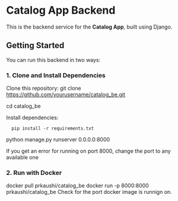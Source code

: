 # Catalog App Backend

This is the backend service for the **Catalog App**, built using Django.

## Getting Started

You can run this backend in two ways:

### 1. Clone and Install Dependencies
   Clone this repository:
   git clone https://github.com/yourusername/catalog_be.git
   
   cd catalog_be
   
   Install dependencies:
   
      pip install -r requirements.txt
      
  python manage.py runserver 0.0.0.0:8000
  
  If you get an error for running on port 8000, change the port to any available one

### 2. Run with Docker
  docker pull prkaushi/catalog_be
  docker run -p 8000:8000 prkaushi/catalog_be
  Check for the port docker image is runnign on. 
  

